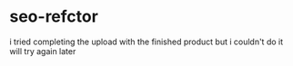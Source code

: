 # seo-refctor
i tried completing the upload with the finished product but i couldn't do it will try again later

